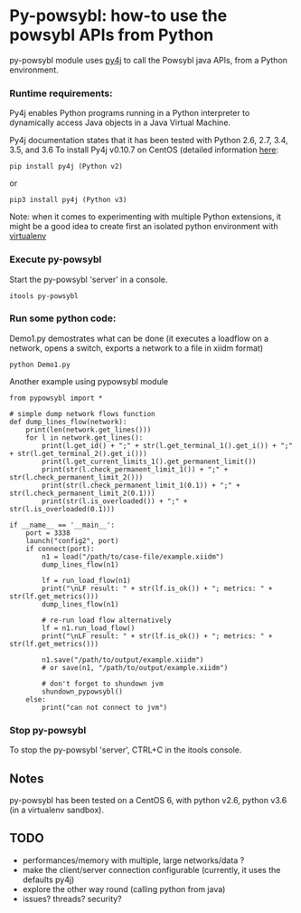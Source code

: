 # Py-powsybl:  how-to use the powsybl APIs from Python

py-powsybl module uses [py4j](https://www.py4j.org) to call the Powsybl java APIs, from a Python environment.
 
### Runtime requirements:
Py4j enables Python programs running in a Python interpreter to dynamically access Java objects in a Java Virtual Machine.

Py4j documentation states that it has been tested with Python 2.6, 2.7, 3.4, 3.5, and 3.6
To install Py4j v0.10.7 on CentOS (detailed information [here](https://www.py4j.org/install.html#id1):
    
    pip install py4j (Python v2)
    
or
    
    pip3 install py4j (Python v3)
 
Note: when it comes to experimenting with multiple Python extensions, it might be a good idea to create first an isolated python environment with [virtualenv](https://virtualenv.pypa.io/en/stable/)
       
### Execute py-powsybl

Start the py-powsybl 'server' in a console. 

    itools py-powsybl
   
### Run some python code:

Demo1.py demostrates what can be done (it executes a loadflow on a network, opens a switch, exports a network to a file in xiidm format)

    python Demo1.py     
    
Another example using pypowsybl module
    
```
from pypowsybl import *

# simple dump network flows function
def dump_lines_flow(network):
    print(len(network.get_lines()))
    for l in network.get_lines():
        print(l.get_id() + ";" + str(l.get_terminal_1().get_i()) + ";" + str(l.get_terminal_2().get_i()))
        print(l.get_current_limits_1().get_permanent_limit())
        print(str(l.check_permanent_limit_1()) + ";" + str(l.check_permanent_limit_2()))
        print(str(l.check_permanent_limit_1(0.1)) + ";" + str(l.check_permanent_limit_2(0.1)))
        print(str(l.is_overloaded()) + ";" + str(l.is_overloaded(0.1)))

if __name__ == '__main__':
    port = 3338
    launch("config2", port)
    if connect(port):
        n1 = load("/path/to/case-file/example.xiidm")
        dump_lines_flow(n1)

        lf = run_load_flow(n1)
        print("\nLF result: " + str(lf.is_ok()) + "; metrics: " + str(lf.get_metrics()))
        dump_lines_flow(n1)

        # re-run load flow alternatively
        lf = n1.run_load_flow()
        print("\nLF result: " + str(lf.is_ok()) + "; metrics: " + str(lf.get_metrics()))
        
        n1.save("/path/to/output/example.xiidm")
        # or save(n1, "/path/to/output/example.xiidm")

        # don't forget to shundown jvm
        shundown_pypowsybl()
    else:
        print("can not connect to jvm")

```

### Stop py-powsybl
To stop the py-powsybl 'server',  CTRL+C in the itools console. 
 

## Notes
py-powsybl has been tested on a CentOS 6, with python v2.6, python v3.6 (in a virtualenv sandbox).

## TODO
* performances/memory with multiple, large networks/data ? 
* make the client/server connection configurable (currently, it uses the defaults py4j)
* explore the other way round (calling python from java)
* issues? threads? security? 

